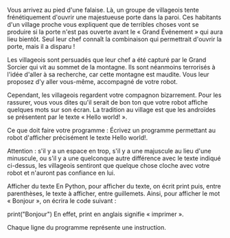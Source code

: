 Vous arrivez au pied d'une falaise. Là, un groupe de villageois tente frénétiquement d'ouvrir une majestueuse porte dans la paroi. Ces habitants d'un village proche vous expliquent que de terribles choses vont se produire si la porte n'est pas ouverte avant le « Grand Événement » qui aura lieu bientôt. Seul leur chef connaît la combinaison qui permettrait d'ouvrir la porte, mais il a disparu !

Les villageois sont persuadés que leur chef a été capturé par le Grand Sorcier qui vit au sommet de la montagne. Ils sont néanmoins terrorisés à l'idée d'aller à sa recherche, car cette montagne est maudite. Vous leur proposez d'y aller vous-même, accompagné de votre robot.

Cependant, les villageois regardent votre compagnon bizarrement. Pour les rassurer, vous vous dites qu'il serait de bon ton que votre robot affiche quelques mots sur son écran. La tradition au village est que les androïdes se présentent par le texte « Hello world! ».

Ce que doit faire votre programme :
Écrivez un programme permettant au robot d'afficher précisément le texte Hello world!.

Attention : s'il y a un espace en trop, s'il y a une majuscule au lieu d'une minuscule, ou s'il y a une quelconque autre différence avec le texte indiqué ci-dessus, les villageois sentiront que quelque chose cloche avec votre robot et n'auront pas confiance en lui.



Afficher du texte
En Python, pour afficher du texte, on écrit print puis, entre parenthèses, le texte à afficher, entre guillemets. Ainsi, pour afficher le mot « Bonjour », on écrira le code suivant :

print("Bonjour")
En effet, print en anglais signifie « imprimer ».

Chaque ligne du programme représente une instruction.